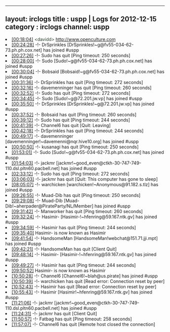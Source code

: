 
---
layout: irclogs
title : uspp | Logs for 2012-12-15
category : irclogs
channel: uspp
---
<li class="logitem"><a href="#00:18:04" name="00:18:04" class="time">[00:18:04]</a> <span class="person" style="color:#2d3f2f">&lt;davidd&gt;</span> <a href="http://www.openculture.com/2012/12/bowling_for_columbine_revisited.html" target="_blank">http://www.openculture.com</a> </li>
<li class="logitem"><a href="#00:24:28" name="00:24:28" class="time">[00:24:28]</a> -!- <span class="join">DrSprinkles</span> [DrSprinkles!~g@fv55-034-62-73.ph.ph.cox.net] has joined #uspp </li>
<li class="logitem"><a href="#00:27:26" name="00:27:26" class="time">[00:27:26]</a> -!- <span class="quit">Sudo</span> has quit [Ping timeout: 250 seconds] </li>
<li class="logitem"><a href="#00:28:00" name="00:28:00" class="time">[00:28:00]</a> -!- <span class="join">Sudo</span> [Sudo!~g@fv55-034-62-73.ph.ph.cox.net] has joined #uspp </li>
<li class="logitem"><a href="#00:30:04" name="00:30:04" class="time">[00:30:04]</a> -!- <span class="join">Bobsaid</span> [Bobsaid!~g@fv55-034-62-73.ph.ph.cox.net] has joined #uspp </li>
<li class="logitem"><a href="#00:31:36" name="00:31:36" class="time">[00:31:36]</a> -!- <span class="quit">DrSprinkles</span> has quit [Ping timeout: 272 seconds] </li>
<li class="logitem"><a href="#00:32:16" name="00:32:16" class="time">[00:32:16]</a> -!- <span class="quit">davemenninger</span> has quit [Ping timeout: 260 seconds] </li>
<li class="logitem"><a href="#00:32:52" name="00:32:52" class="time">[00:32:52]</a> -!- <span class="quit">Sudo</span> has quit [Ping timeout: 272 seconds] </li>
<li class="logitem"><a href="#00:34:45" name="00:34:45" class="time">[00:34:45]</a> -!- <span class="join">Sudo</span> [Sudo!~g@72.201.jw.vp] has joined #uspp </li>
<li class="logitem"><a href="#00:35:50" name="00:35:50" class="time">[00:35:50]</a> -!- <span class="join">DrSprinkles</span> [DrSprinkles!~g@72.201.jw.vp] has joined #uspp </li>
<li class="logitem"><a href="#00:37:52" name="00:37:52" class="time">[00:37:52]</a> -!- <span class="quit">Bobsaid</span> has quit [Ping timeout: 260 seconds] </li>
<li class="logitem"><a href="#00:39:12" name="00:39:12" class="time">[00:39:12]</a> -!- <span class="quit">Sudo</span> has quit [Ping timeout: 244 seconds] </li>
<li class="logitem"><a href="#00:41:39" name="00:41:39" class="time">[00:41:39]</a> -!- <span class="quit">Channel6</span> has quit [Quit: Leaving] </li>
<li class="logitem"><a href="#00:42:18" name="00:42:18" class="time">[00:42:18]</a> -!- <span class="quit">DrSprinkles</span> has quit [Ping timeout: 244 seconds] </li>
<li class="logitem"><a href="#00:49:17" name="00:49:17" class="time">[00:49:17]</a> -!- <span class="join">davemenninger</span> [davemenninger!~davemenni@nqr.hive10.org] has joined #uspp </li>
<li class="logitem"><a href="#00:50:50" name="00:50:50" class="time">[00:50:50]</a> -!- <span class="quit">kusanagi</span> has quit [Ping timeout: 250 seconds] </li>
<li class="logitem"><a href="#01:53:01" name="01:53:01" class="time">[01:53:01]</a> -!- <span class="join">Sudo</span> [Sudo!~g@fv55-034-62-73.ph.ph.cox.net] has joined #uspp </li>
<li class="logitem"><a href="#01:54:03" name="01:54:03" class="time">[01:54:03]</a> -!- <span class="join">jackmr</span> [jackmr!~good_even@ctkh-30-747-749-110.dsl.pltn60.pacbell.net] has joined #uspp </li>
<li class="logitem"><a href="#02:33:12" name="02:33:12" class="time">[02:33:12]</a> -!- <span class="quit">Sudo</span> has quit [Ping timeout: 272 seconds] </li>
<li class="logitem"><a href="#03:06:03" name="03:06:03" class="time">[03:06:03]</a> -!- <span class="quit">jackmr</span> has quit [Quit: This computer has gone to sleep] </li>
<li class="logitem"><a href="#08:05:07" name="08:05:07" class="time">[08:05:07]</a> -!- <span class="join">warchicken</span> [warchicken!~Anonymous@91.182.s.tlz] has joined #uspp </li>
<li class="logitem"><a href="#09:26:55" name="09:26:55" class="time">[09:26:55]</a> -!- <span class="quit">Muad-Dib</span> has quit [Ping timeout: 250 seconds] </li>
<li class="logitem"><a href="#09:29:08" name="09:29:08" class="time">[09:29:08]</a> -!- <span class="join">Muad-Dib</span> [Muad-Dib!~aherpader@PirateParty/NL/Member] has joined #uspp </li>
<li class="logitem"><a href="#09:31:42" name="09:31:42" class="time">[09:31:42]</a> -!- <span class="quit">Manworker</span> has quit [Ping timeout: 260 seconds] </li>
<li class="logitem"><a href="#09:32:24" name="09:32:24" class="time">[09:32:24]</a> -!- <span class="join">Hasimir-</span> [Hasimir-!~hfenring@59.167.ntk.gv] has joined #uspp </li>
<li class="logitem"><a href="#09:34:59" name="09:34:59" class="time">[09:34:59]</a> -!- <span class="quit">Hasimir</span> has quit [Ping timeout: 244 seconds] </li>
<li class="logitem"><a href="#09:35:40" name="09:35:40" class="time">[09:35:40]</a> <span class="nick">Hasimir-</span> is now known as <span class="nick">Hasimir</span> </li>
<li class="logitem"><a href="#09:41:54" name="09:41:54" class="time">[09:41:54]</a> -!- <span class="join">HandsomeMan</span> [HandsomeMan!webchat@151.71.jji.mpt] has joined #uspp </li>
<li class="logitem"><a href="#09:42:21" name="09:42:21" class="time">[09:42:21]</a> -!- <span class="quit">HandsomeMan</span> has quit [Client Quit] </li>
<li class="logitem"><a href="#09:48:14" name="09:48:14" class="time">[09:48:14]</a> -!- <span class="join">Hasimir-</span> [Hasimir-!~hfenring@59.167.ntk.gv] has joined #uspp </li>
<li class="logitem"><a href="#09:49:27" name="09:49:27" class="time">[09:49:27]</a> -!- <span class="quit">Hasimir</span> has quit [Ping timeout: 244 seconds] </li>
<li class="logitem"><a href="#09:50:52" name="09:50:52" class="time">[09:50:52]</a> <span class="nick">Hasimir-</span> is now known as <span class="nick">Hasimir</span> </li>
<li class="logitem"><a href="#10:50:28" name="10:50:28" class="time">[10:50:28]</a> -!- <span class="join">Channel6</span> [Channel6!~blah@us.pirate] has joined #uspp </li>
<li class="logitem"><a href="#10:50:39" name="10:50:39" class="time">[10:50:39]</a> -!- <span class="quit">warchicken</span> has quit [Read error: Connection reset by peer] </li>
<li class="logitem"><a href="#10:52:43" name="10:52:43" class="time">[10:52:43]</a> -!- <span class="quit">Hasimir</span> has quit [Read error: Connection reset by peer] </li>
<li class="logitem"><a href="#10:55:43" name="10:55:43" class="time">[10:55:43]</a> -!- <span class="join">Hasimir</span> [Hasimir!~hfenring@59.167.ntk.gv] has joined #uspp </li>
<li class="logitem"><a href="#11:21:06" name="11:21:06" class="time">[11:21:06]</a> -!- <span class="join">jackmr</span> [jackmr!~good_even@ctkh-30-747-749-110.dsl.pltn60.pacbell.net] has joined #uspp </li>
<li class="logitem"><a href="#11:24:31" name="11:24:31" class="time">[11:24:31]</a> -!- <span class="quit">jackmr</span> has quit [Client Quit] </li>
<li class="logitem"><a href="#11:50:57" name="11:50:57" class="time">[11:50:57]</a> -!- <span class="quit">Fatbag</span> has quit [Ping timeout: 258 seconds] </li>
<li class="logitem"><a href="#11:57:07" name="11:57:07" class="time">[11:57:07]</a> -!- <span class="quit">Channel6</span> has quit [Remote host closed the connection] </li>


